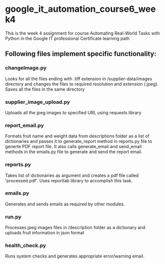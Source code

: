 # google_it_automation_course6_week4
This is the week 4 assignment for course Automating Real-World Tasks with Python in the Google IT professional Certificate learning path

## Following files implement specific functionality:

### changeImage.py 
Looks for all the files ending with .tiff extension in /supplier-data/images directory and changes the files to required resolution and extension (.jpeg). Saves all the files in the same directory

### supplier_image_upload.py 
Uploads all the jpeg images to specified URL using requests library

### report_email.py
Formats fruit name and weight data from descriptions folder as a list of dictionaries and passes it to generate_report method in reports.py file to generte PDF report file. It also calls generate_email and send_email methods in the emails.py file to generate and send the report email.

### reports.py
Takes list of dictionaries as argument and creates a pdf file called 'processed.pdf'. Uses reportlab library to accomplish this task.

### emails.py  
Generates and sends emails as required by other modules.

### run.py
Processes jpeg images files in /description folder as a dictionary and uploads fruit information in json format

### health_check.py
Runs system checks and generates appropriate error/warning email.    
 

